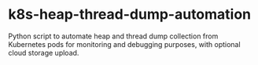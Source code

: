 # k8s-heap-thread-dump-automation
Python script to automate heap and thread dump collection from Kubernetes pods for monitoring and debugging purposes, with optional cloud storage upload.
